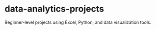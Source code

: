 # data-analytics-projects
Beginner-level projects using Excel, Python, and data visualization tools.
